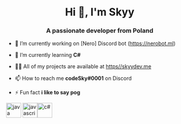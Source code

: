 <h1 align="center">Hi 👋, I'm Skyy</h1>
<h3 align="center">A passionate developer from Poland</h3>

- 🔭 I’m currently working on [Nero] Discord bot (https://nerobot.ml)

- 🌱 I’m currently learning **C#**

- 👨‍💻 All of my projects are available at [https//skyydev.me](https//skyydev.me)

- 📫 How to reach me **codeSky#0001** on Discord

- ⚡ Fun fact **i like to say pog**

<p align="left"><img src="https://devicons.github.io/devicon/devicon.git/icons/java/java-original-wordmark.svg" alt="java" width="40" height="40"/> <img src="https://devicons.github.io/devicon/devicon.git/icons/javascript/javascript-original.svg" alt="javascript" width="40" height="40"/><img src="https://cdn.worldvectorlogo.com/logos/c--4.svg" alt="c#" width="40" height="40"/></p> 

